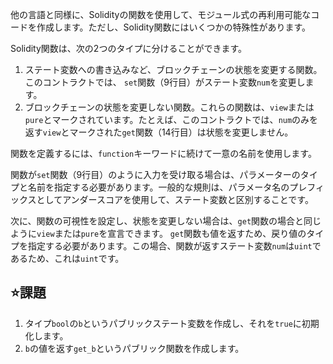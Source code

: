 他の言語と同様に、Solidityの関数を使用して、モジュール式の再利用可能なコードを作成します。ただし、Solidity関数にはいくつかの特殊性があります。

Solidity関数は、次の2つのタイプに分けることができます。
1. ステート変数への書き込みなど、ブロックチェーンの状態を変更する関数。このコントラクトでは、 `set`関数（9行目）がステート変数`num`を変更します。
2. ブロックチェーンの状態を変更しない関数。これらの関数は、`view`または`pure`とマークされています。たとえば、このコントラクトでは、`num`のみを返す`view`とマークされた`get`関数（14行目）は状態を変更しません。

関数を定義するには、`function`キーワードに続けて一意の名前を使用します。

関数が`set`関数（9行目）のように入力を受け取る場合は、パラメーターのタイプと名前を指定する必要があります。一般的な規則は、パラメータ名のプレフィックスとしてアンダースコアを使用して、ステート変数と区別することです。

次に、関数の可視性を設定し、状態を変更しない場合は、`get`関数の場合と同じように`view`または`pure`を宣言できます。 `get`関数も値を返すため、戻り値のタイプを指定する必要があります。この場合、関数が返すステート変数`num`は`uint`であるため、これは`uint`です。


## ⭐️課題
1. タイプ`bool`の`b`というパブリックステート変数を作成し、それを`true`に初期化します。
2. `b`の値を返す`get_b`というパブリック関数を作成します。